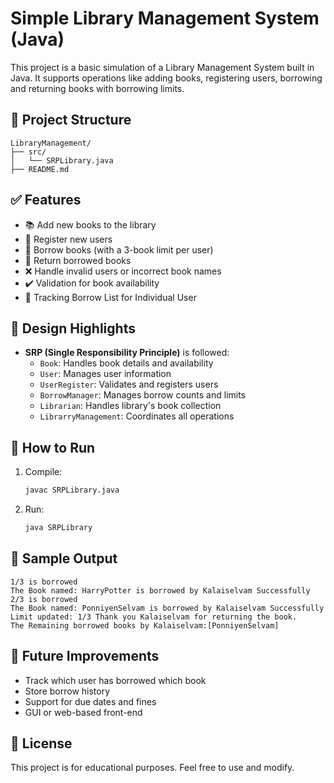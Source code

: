
# Simple Library Management System (Java)

This project is a basic simulation of a Library Management System built in Java. It supports operations like adding books, registering users, borrowing and returning books with borrowing limits.

## 📂 Project Structure

```
LibraryManagement/
├── src/
│   └── SRPLibrary.java
├── README.md
```

## ✅ Features

- 📚 Add new books to the library
- 👥 Register new users
- 📖 Borrow books (with a 3-book limit per user)
- 🔁 Return borrowed books
- ❌ Handle invalid users or incorrect book names
- ✔️ Validation for book availability
- 📖 Tracking Borrow List for Individual User

## 🧠 Design Highlights

- **SRP (Single Responsibility Principle)** is followed:
  - `Book`: Handles book details and availability
  - `User`: Manages user information
  - `UserRegister`: Validates and registers users
  - `BorrowManager`: Manages borrow counts and limits
  - `Librarian`: Handles library's book collection
  - `LibrarryManagement`: Coordinates all operations

## 🚀 How to Run

1. Compile:
    ```bash
    javac SRPLibrary.java
    ```

2. Run:
    ```bash
    java SRPLibrary
    ```

## 📌 Sample Output

```text
1/3 is borrowed
The Book named: HarryPotter is borrowed by Kalaiselvam Successfully
2/3 is borrowed
The Book named: PonniyenSelvam is borrowed by Kalaiselvam Successfully
Limit updated: 1/3 Thank you Kalaiselvam for returning the book.
The Remaining borrowed books by Kalaiselvam:[PonniyenSelvam]
```

## 🔧 Future Improvements

- Track which user has borrowed which book
- Store borrow history
- Support for due dates and fines
- GUI or web-based front-end

## 📄 License

This project is for educational purposes. Feel free to use and modify.
